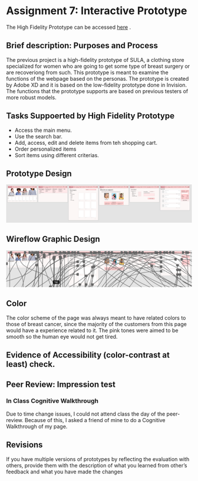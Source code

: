 # Assignment 7: Interactive Prototype

The High Fidelity Prototype can be accessed [here](https://xd.adobe.com/view/ef780be9-9973-4dfa-88fd-9e470c9ff6f4-ba2b/) .

## Brief description: Purposes and Process
The previous project is a high-fidelity prototype of SULA, a clothing store specialized for women who are going to get some type of breast surgery or are recoveriong from such. This prototype is meant to examine the functions of the webpage based on the personas. The prototype is created by Adobe XD and it is based on the low-fidelity prototype done in Invision. The functions that the prototype supports are based on previous testers of more robust models.

## Tasks Suppoerted by High Fidelity Prototype
- Access the main menu.
- Use the search bar.
- Add, access, edit and delete items from teh shopping cart. 
- Order personalized items
- Sort items using different criterias.

## Prototype Design
![](Pic1.png)

## Wireflow Graphic Design
![](Pic2.png)

## Color
The color scheme of the page was always meant to have related colors to those of breast cancer, since the majority of the customers from this page would have a experience related to it. The pink tones were aimed to be smooth so the human eye would not get tired. 

## Evidence of Accessibility (color-contrast at least) check.



## Peer Review: Impression test

### In Class Cognitive Walkthrough
Due to time change issues, I could not attend class the day of the peer-review. Because of this, I asked a friend of mine to do a Cognitive Walkthrough of my page.

## Revisions
If you have multiple versions of prototypes by reflecting the evaluation with others, provide them with the description of what you learned from other’s feedback and what you have made the changes



